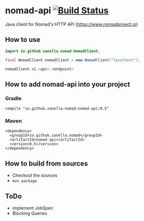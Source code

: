 nomad-api [![Build Status](https://travis-ci.org/zanella/nomad-api.png?branch=master)](https://travis-ci.org/zanella/nomad-api)
==============================================================================================================

Java client for Nomad's HTTP API (https://www.nomadproject.io)

## How to use
```java
import io.github.zanella.nomad.NomadClient;

final NomadClient nomadClient = new NomadClient("localhost");

nomadClient.v1.<api>.<endpoint>
```


## How to add nomad-api into your project
### Gradle
```
compile "io.github.zanella.nomad:nomad-api:0.5"
```
### Maven
```
<dependency>
  <groupId>io.github.zanella.nomad</groupId>
  <artifactId>nomad-api</artifactId>
  <version>0.5</version>
</dependency>
```


## How to build from sources
* Checkout the sources
* `mvn package`


## ToDo

 - implement JobSpec
 - Blocking Queries
